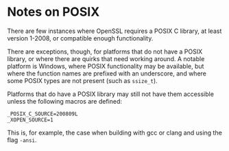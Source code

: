 Notes on POSIX
==============

There are few instances where OpenSSL requires a POSIX C library, at least
version 1-2008, or compatible enough functionality.

There are exceptions, though, for platforms that do not have a POSIX
library, or where there are quirks that need working around.  A notable
platform is Windows, where POSIX functionality may be available, but where
the function names are prefixed with an underscore, and where some POSIX
types are not present (such as `ssize_t`).

Platforms that do have a POSIX library may still not have them accessible
unless the following macros are defined:

    _POSIX_C_SOURCE=200809L
    _XOPEN_SOURCE=1

This is, for example, the case when building with gcc or clang and using the
flag `-ansi`.

